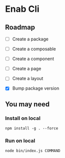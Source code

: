 # Enab Cli

## Roadmap
- [ ] Create a package
- [ ] Create a composable
- [ ] Create a component
- [ ] Create a page
- [ ] Create a layout
- [x] Bump package version


## You may need
### Install on local
`npm install -g . --force`

### Run on local
`node bin/index.js COMMAND`
